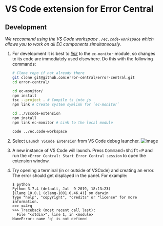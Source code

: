 # VS Code extension for Error Central

## Development

_We reccomend using the VS Code workspace `./ec.code-workspace` which allows
you to work on all EC components simultaneously._

1. For development it is best to [_link_](https://docs.npmjs.com/cli/link.html) to the `ec-monitor` module, so changes
   to its code are immediately used elsewhere. Do this with
   the following commands:

   ```bash
   # Clone repo if not already there
   git clone git@github.com:error-central/error-central.git 
   cd error-central/

   cd ec-monitor/
   npm install
   tsc --project . # Compile ts into js
   npm link # Create system symlink for `ec-monitor`

   cd ../vscode-extension
   npm install
   npm link ec-monitor # Link to the local module
   
   code ../ec.code-workspace
   ```

2. Select `Launch VSCode Extension` from VS Code debug launcher.
   ![image](https://user-images.githubusercontent.com/673455/69438547-760ed280-0d02-11ea-94c5-e9075e0b5d53.png)

3. A new instance of VS Code will launch. Press
   <kbd>Command</kbd>+<kbd>Shift</kbd>+<kbd>P</kbd> and run the
   `>Error Central: Start Error Central session` to open the extension window.
   
4. Try opening a terminal (in or outside of VSCode) and creating an 
   error. The error should get displayed in the panel. For example:
   
   ```
   $ python
   Python 3.7.4 (default, Jul  9 2019, 18:13:23)
   [Clang 10.0.1 (clang-1001.0.46.4)] on darwin
   Type "help", "copyright", "credits" or "license" for more information.
   >>> x=4+q
   >>> Traceback (most recent call last):
     File "<stdin>", line 1, in <module>
   NameError: name 'q' is not defined
   ```
